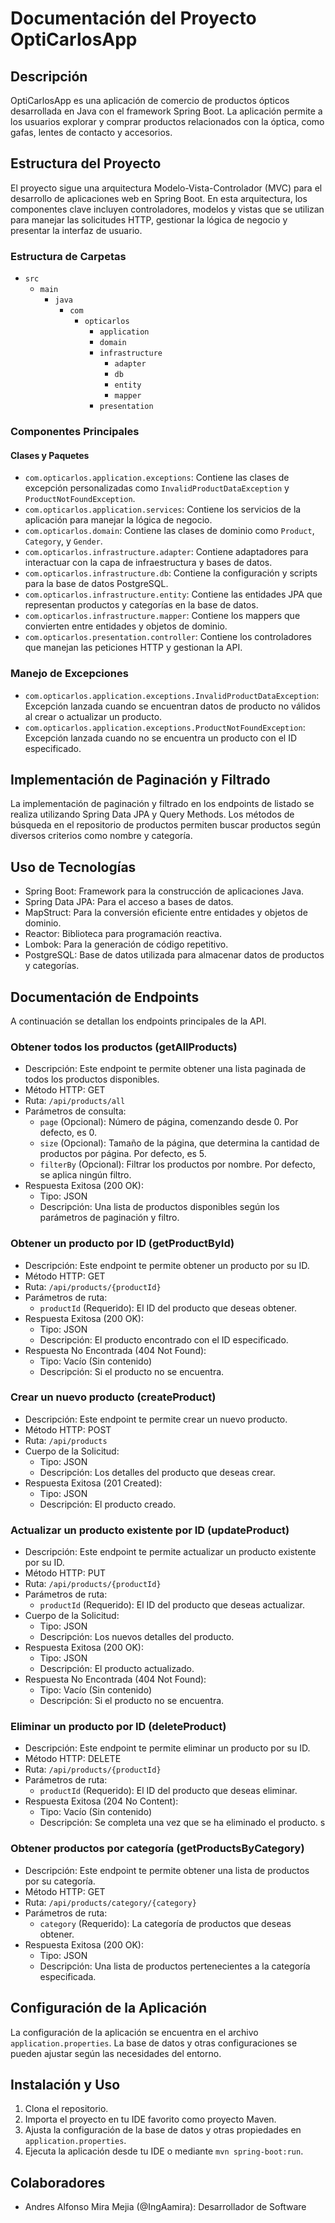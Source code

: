 # Documentación del Proyecto OptiCarlosApp

## Descripción
OptiCarlosApp es una aplicación de comercio de productos ópticos desarrollada en Java con el framework Spring Boot. La aplicación permite a los usuarios explorar y comprar productos relacionados con la óptica, como gafas, lentes de contacto y accesorios.

## Estructura del Proyecto
El proyecto sigue una arquitectura Modelo-Vista-Controlador (MVC) para el desarrollo de aplicaciones web en Spring Boot. En esta arquitectura, los componentes clave incluyen controladores, modelos y vistas que se utilizan para manejar las solicitudes HTTP, gestionar la lógica de negocio y presentar la interfaz de usuario.


### Estructura de Carpetas
- `src`
    - `main`
        - `java`
            - `com`
                - `opticarlos`
                    - `application`
                    - `domain`
                    - `infrastructure`
                        - `adapter`
                        - `db`
                        - `entity`
                        - `mapper`
                    - `presentation`

### Componentes Principales
#### Clases y Paquetes

- `com.opticarlos.application.exceptions`: Contiene las clases de excepción personalizadas como `InvalidProductDataException` y `ProductNotFoundException`.
- `com.opticarlos.application.services`: Contiene los servicios de la aplicación para manejar la lógica de negocio.
- `com.opticarlos.domain`: Contiene las clases de dominio como `Product`, `Category`, y `Gender`.
- `com.opticarlos.infrastructure.adapter`: Contiene adaptadores para interactuar con la capa de infraestructura y bases de datos.
- `com.opticarlos.infrastructure.db`: Contiene la configuración y scripts para la base de datos PostgreSQL.
- `com.opticarlos.infrastructure.entity`: Contiene las entidades JPA que representan productos y categorías en la base de datos.
- `com.opticarlos.infrastructure.mapper`: Contiene los mappers que convierten entre entidades y objetos de dominio.
- `com.opticarlos.presentation.controller`: Contiene los controladores que manejan las peticiones HTTP y gestionan la API.

### Manejo de Excepciones
- `com.opticarlos.application.exceptions.InvalidProductDataException`: Excepción lanzada cuando se encuentran datos de producto no válidos al crear o actualizar un producto.
- `com.opticarlos.application.exceptions.ProductNotFoundException`: Excepción lanzada cuando no se encuentra un producto con el ID especificado.

## Implementación de Paginación y Filtrado
La implementación de paginación y filtrado en los endpoints de listado se realiza utilizando Spring Data JPA y Query Methods. Los métodos de búsqueda en el repositorio de productos permiten buscar productos según diversos criterios como nombre y categoría.

## Uso de Tecnologías
- Spring Boot: Framework para la construcción de aplicaciones Java.
- Spring Data JPA: Para el acceso a bases de datos.
- MapStruct: Para la conversión eficiente entre entidades y objetos de dominio.
- Reactor: Biblioteca para programación reactiva.
- Lombok: Para la generación de código repetitivo.
- PostgreSQL: Base de datos utilizada para almacenar datos de productos y categorías.

## Documentación de Endpoints
A continuación se detallan los endpoints principales de la API.

### Obtener todos los productos (getAllProducts)
- Descripción: Este endpoint te permite obtener una lista paginada de todos los productos disponibles.
- Método HTTP: GET
- Ruta: `/api/products/all`
- Parámetros de consulta:
    - `page` (Opcional): Número de página, comenzando desde 0. Por defecto, es 0.
    - `size` (Opcional): Tamaño de la página, que determina la cantidad de productos por página. Por defecto, es 5.
    - `filterBy` (Opcional): Filtrar los productos por nombre. Por defecto, se aplica ningún filtro.
- Respuesta Exitosa (200 OK):
    - Tipo: JSON
    - Descripción: Una lista de productos disponibles según los parámetros de paginación y filtro.

### Obtener un producto por ID (getProductById)
- Descripción: Este endpoint te permite obtener un producto por su ID.
- Método HTTP: GET
- Ruta: `/api/products/{productId}`
- Parámetros de ruta:
    - `productId` (Requerido): El ID del producto que deseas obtener.
- Respuesta Exitosa (200 OK):
    - Tipo: JSON
    - Descripción: El producto encontrado con el ID especificado.
- Respuesta No Encontrada (404 Not Found):
    - Tipo: Vacío (Sin contenido)
    - Descripción: Si el producto no se encuentra.

### Crear un nuevo producto (createProduct)
- Descripción: Este endpoint te permite crear un nuevo producto.
- Método HTTP: POST
- Ruta: `/api/products`
- Cuerpo de la Solicitud:
    - Tipo: JSON
    - Descripción: Los detalles del producto que deseas crear.
- Respuesta Exitosa (201 Created):
    - Tipo: JSON
    - Descripción: El producto creado.

### Actualizar un producto existente por ID (updateProduct)
- Descripción: Este endpoint te permite actualizar un producto existente por su ID.
- Método HTTP: PUT
- Ruta: `/api/products/{productId}`
- Parámetros de ruta:
    - `productId` (Requerido): El ID del producto que deseas actualizar.
- Cuerpo de la Solicitud:
    - Tipo: JSON
    - Descripción: Los nuevos detalles del producto.
- Respuesta Exitosa (200 OK):
    - Tipo: JSON
    - Descripción: El producto actualizado.
- Respuesta No Encontrada (404 Not Found):
    - Tipo: Vacío (Sin contenido)
    - Descripción: Si el producto no se encuentra.

### Eliminar un producto por ID (deleteProduct)
- Descripción: Este endpoint te permite eliminar un producto por su ID.
- Método HTTP: DELETE
- Ruta: `/api/products/{productId}`
- Parámetros de ruta:
    - `productId` (Requerido): El ID del producto que deseas eliminar.
- Respuesta Exitosa (204 No Content):
    - Tipo: Vacío (Sin contenido)
    - Descripción: Se completa una vez que se ha eliminado el producto.
s
### Obtener productos por categoría (getProductsByCategory)
- Descripción: Este endpoint te permite obtener una lista de productos por su categoría.
- Método HTTP: GET
- Ruta: `/api/products/category/{category}`
- Parámetros de ruta:
    - `category` (Requerido): La categoría de productos que deseas obtener.
- Respuesta Exitosa (200 OK):
    - Tipo: JSON
    - Descripción: Una lista de productos pertenecientes a la categoría especificada.

## Configuración de la Aplicación
La configuración de la aplicación se encuentra en el archivo `application.properties`. La base de datos y otras configuraciones se pueden ajustar según las necesidades del entorno.

## Instalación y Uso
1. Clona el repositorio.
2. Importa el proyecto en tu IDE favorito como proyecto Maven.
3. Ajusta la configuración de la base de datos y otras propiedades en `application.properties`.
4. Ejecuta la aplicación desde tu IDE o mediante `mvn spring-boot:run`.

## Colaboradores
- Andres Alfonso Mira Mejia (@IngAamira): Desarrollador de Software

